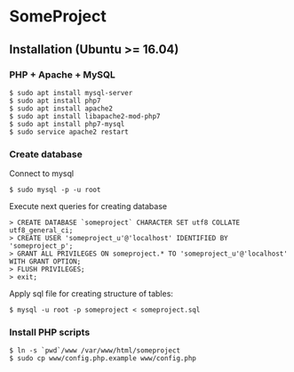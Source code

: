 # SomeProject

## Installation (Ubuntu >= 16.04)

### PHP + Apache + MySQL

	$ sudo apt install mysql-server
	$ sudo apt install php7
	$ sudo apt install apache2
	$ sudo apt install libapache2-mod-php7
	$ sudo apt install php7-mysql
	$ sudo service apache2 restart
	
### Create database

Connect to mysql

	$ sudo mysql -p -u root
	
Execute next queries for creating database
	

	> CREATE DATABASE `someproject` CHARACTER SET utf8 COLLATE utf8_general_ci;
	> CREATE USER 'someproject_u'@'localhost' IDENTIFIED BY 'someproject_p';
	> GRANT ALL PRIVILEGES ON someproject.* TO 'someproject_u'@'localhost' WITH GRANT OPTION;
	> FLUSH PRIVILEGES;
	> exit;

Apply sql file for creating structure of tables:

	$ mysql -u root -p someproject < someproject.sql


### Install PHP scripts

	$ ln -s `pwd`/www /var/www/html/someproject
	$ sudo cp www/config.php.example www/config.php 
	
